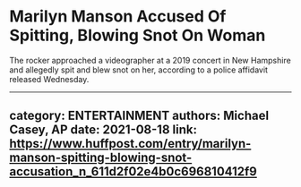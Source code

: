 # Marilyn Manson Accused Of Spitting, Blowing Snot On Woman

The rocker approached a videographer at a 2019 concert in New Hampshire and allegedly spit and blew snot on her, according to a police affidavit released Wednesday.

---
category: ENTERTAINMENT
authors: Michael Casey, AP
date: 2021-08-18
link: https://www.huffpost.com/entry/marilyn-manson-spitting-blowing-snot-accusation_n_611d2f02e4b0c696810412f9
---
